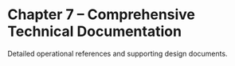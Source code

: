 # Chapter 7 – Comprehensive Technical Documentation

Detailed operational references and supporting design documents.
